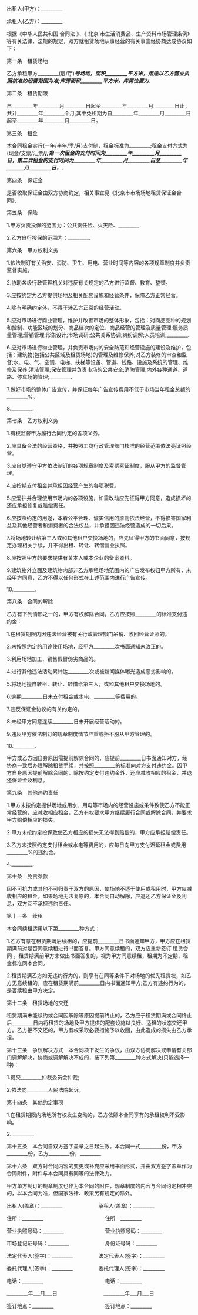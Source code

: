 
 


出租人(甲方)：_________


承租人(乙方)：_________


根据《中华人民共和国
合同法
》、《
北京
市生活消费品、生产资料市场管理条例》等有关法律、法规的规定，双方就租赁场地从事经营的有关事宜经协商达成协议如下：


第一条　租赁场地


乙方承租甲方_________(层/厅)_________号场地，面积_________平方米，用途以乙方营业执照核准的经营范围为准;库房面积_________平方米，库房位置为_________.


第二条　租赁期限


自_________年_________月_________日起至_________年_________月_________日止，共计_________年_________个月;其中免租期为自_________年_________月_________日起至_________年_________月_________日。


第三条　租金


本合同租金实行(一年/半年/季/月)支付制，租金标准为_________;租金支付方式为(现金/支票/汇票/_________);第一次租金的支付时间为_________年_________月_________日，第二次租金的支付时间为_________年_________月_________日至_________年_______月_________日，_________.


第四条　保证金


是否收取保证金由双方协商约定，相关事宜见《北京市市场场地租赁保证金合同》。


第五条　保险


1.甲方负责投保的范围为：公共责任险、火灾险、_________.


2.乙方自行投保的范围为：_________.


第六条　甲方权利义务


1.依法制订有关治安、消防、卫生、用电、营业时间等内容的各项规章制度并负责监督实施。


2.协助各级行政管理机关对违反有关规定的乙方进行监督、教育、整顿。


3.应按约定为乙方提供场地及相关配套设施和经营条件，保障乙方正常经营。


4.除有明确约定外，不得干涉乙方正常的经营活动。


5.应对市场进行商业管理，维护并改善市场的整体形象，包括：对商品品种的规划和控制、功能区域的划分、商品档次的定位、商品经营的管理及质量管理;服务质量管理;营销管理;形象设计;市场调研;公共关系协调;纠纷调解;人员培训;_________.


6.应对市场进行物业管理，并负责市场内的安全防范和经营设施的建设及维护，包括：建筑物(包括公共区域及租赁场地)的管理及维修保养;对乙方装修的审查和监督;水、电、气、空调、电梯、扶梯等设备、管道、线路、设施及系统的管理、维修及保养;清洁管理;保安管理并负责市场的公共安全;消防管理;内外各种通道、道路、停车场的管理;_________.


7.做好市场的整体广告宣传，并保证每年广告宣传费用不低于市场当年租金总额的_________%。


8._________.


第七条　乙方权利义务


1.有权监督甲方履行合同约定的各项义务。


2.应具备合法的经营资格，并按照工商行政管理部门核准的经营范围依法亮证照经营。


3.应自觉遵守甲方依法制订的各项规章制度及索票索证制度，服从甲方的监督管理。


4.应按期支付租金并承担因经营产生的各项税费。


5.应爱护并合理使用市场内的各项设施，如需改动应先征得甲方同意，造成损坏的还应承担修复或赔偿责任。


6.应按照约定的用途，本着公平合理、诚实信用的原则依法经营，不得损害国家利益及其他经营者和消费者的合法权益，并承担因违法经营造成的一切后果。


7.将场地转让给第三人或和其他租户交换场地的，应先征得甲方的书面同意，按规定办理相关手续，并不得出租、转让、转借营业执照。


8.应按照甲方的要求提供有关本人或本企业的备案资料。


9.建筑物外立面及建筑物内部非乙方承租场地范围内的广告发布权归甲方所有，未经甲方同意，乙方不得以任何形式在上述范围内进行广告宣传。


10._________.


第八条　合同的解除


乙方有下列情形之一的，甲方有权解除合同，乙方应按照_________的标准支付违约金：


1.在租赁期限内因违法经营被有关行政管理部门吊销、收回经营证照的。


2.未按照约定的用途使用场地，经甲方_________次书面通知未改正的。


3.利用场地加工、销售假冒伪劣商品的。


4.进行其他违法活动累计达_________次或被新闻媒体曝光造成恶劣影响的。


5.将场地擅自转租、转让、转借给第三人，或和其他租户交换场地的。


6.逾期_________日未支付租金或水电、_________等费用的。


7.违反保证金协议的有关约定的。


8.未经甲方同意连续_________日未开展经营活动的。


9.违反甲方依法制订的规章制度情节严重或拒不服从甲方管理的。


10._________.


甲方或乙方因自身原因需提前解除合同的，应提前_________日书面通知对方，经协商一致后办理解除租赁手续，并按照_________的标准向对方支付违约金。因甲方自身原因提前解除合同的，除按约定支付违约金外，还应减收相应的租金，并退还保证金及利息。


第九条　其他违约责任


1.甲方未按约定提供场地或用水、用电等市场内的经营设施或条件致使乙方不能正常经营的，应减收相应租金，乙方有权要求甲方继续履行合同或解除合同，并要求甲方赔偿相应的损失。


2.甲方未按约定投保致使乙方相应的损失无法得到赔偿的，甲方应承担赔偿责任。


3.乙方未按照约定支付租金或水电等费用的，应每日向甲方支付迟延租金或费用_________%的违约金。


4._________.


第十条　免责条款


因不可抗力或其他不可归责于双方的原因，使场地不适于使用或租用时，甲方应减收相应的租金。如果场地无法复原的，本合同自动解除，应退还乙方保证金及利息，双方互不承担违约责任。


第十一条　续租


本合同续租适用以下第_________种方式：


1.乙方有意在租赁期满后续租的，应提前_________日书面通知甲方，甲方应在租赁期满前对是否同意续租进行书面答复。甲方同意续租的，双方应重新签订
租赁合同
。租赁期满前甲方未做出书面答复的，视为甲方同意续租，租期为不定期，租金标准同本合同。


2.租赁期满乙方如无违约行为的，则享有在同等条件下对场地的优先租赁权，如乙方无意续租的，应在租赁期满前_________日内书面通知甲方;乙方有违约行为的，是否续租由甲方决定。


第十二条　租赁场地的交还


租赁期满未能续约或合同因解除等原因提前终止的，乙方应于租赁期满或合同终止后_________日内将租赁的场地及甲方提供的配套设施以良好、适租的状态交还甲方。乙方拒不交还的，甲方有权采取必要措施予以收回，由此造成的损失由乙方承担。


第十三条　争议解决方式　本合同项下发生的争议，由双方协商解决或申请有关部门调解解决，协商或调解解决不成的，按下列第_________种方式解决(只能选择一种)：


1.提交_________仲裁委员会仲裁;


2.依法向_________人民法院起诉。


第十四条　其他约定事项


1.在租赁期限内场地所有权发生变动的，乙方依照本合同享有的承租权利不受影响。


2._________.


第十五条　本合同自双方签字盖章之日起生效。本合同一式_________份，甲方_________份，乙方_________份，_________.


第十六条　双方对合同内容的变更或补充应采用书面形式，并由双方签字盖章作为合同附件，附件与本合同具有同等的法律效力。


甲方单方制订的规章制度也作为本合同的附件，规章制度的内容与合同约定相冲突的，以本合同为准，但国家法律、政策另有规定的除外。


出租人(盖章)：_________　　　　　　　承租人(盖章)：_________


住所：_________　　　　　　　　　　　　住所：_________


营业执照号码：_________　　　　　　　　营业执照号码：_________


市场登记证号码：_________　　　　　　　身份证号码：_________


法定代表人(签字)：_________　　　　　法定代表人(签字)：_________


委托代理人(签字)：_________　　　　　委托代理人(签字)：_________


电话：_________　　　　　　　　　　　　电话：_________


_________年___月___日　　　　　　　　　_________年___月___日


签订地点：_________　　　　　　　　　　签订地点：_________
 


 

 
 
 
 
 
  


  
 

  


  


  
 
 
 
 

